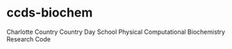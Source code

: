 # ccds-biochem
Charlotte Country Country Day School Physical Computational Biochemistry Research Code
